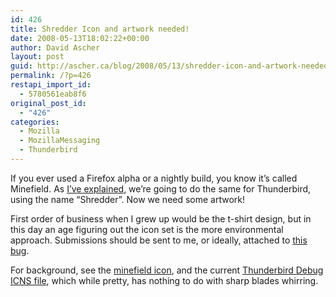 ```yaml
---
id: 426
title: Shredder Icon and artwork needed!
date: 2008-05-13T18:02:22+00:00
author: David Ascher
layout: post
guid: http://ascher.ca/blog/2008/05/13/shredder-icon-and-artwork-needed/
permalink: /?p=426
restapi_import_id:
  - 5780561eab8f6
original_post_id:
  - "426"
categories:
  - Mozilla
  - MozillaMessaging
  - Thunderbird
---
```

If you ever used a Firefox alpha or a nightly build, you know it&#8217;s called Minefield. As [I&#8217;ve explained](http://ascher.ca/blog/2008/05/03/naming-alphas/), we&#8217;re going to do the same for Thunderbird, using the name &#8220;Shredder&#8221;. Now we need some artwork!

First order of business when I grew up would be the t-shirt design, but in this day an age figuring out the icon set is the more environmental approach. Submissions should be sent to me, or ideally, attached to [this bug](https://bugzilla.mozilla.org/show_bug.cgi?id=433630).

For background, see the [minefield icon](http://mxr.mozilla.org/firefox/source/browser/app/mozicon128.png), and the current [Thunderbird Debug ICNS file](http://mxr.mozilla.org/seamonkey/source/mail/app/macbuild/thunderbird.icns), which while pretty, has nothing to do with sharp blades whirring.